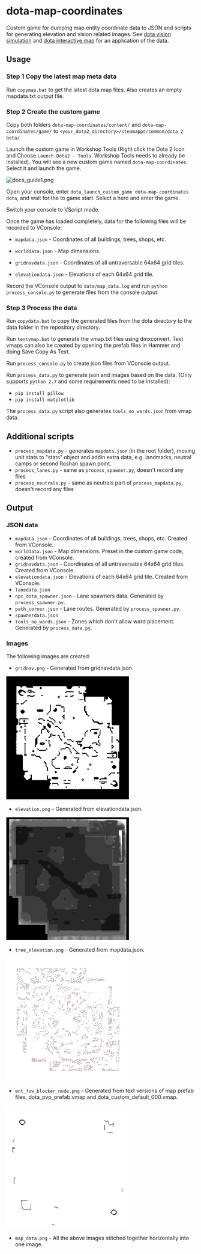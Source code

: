 # dota-map-coordinates

Custom game for dumping map entity coordinate data to JSON and scripts for generating elevation and vision related images. See [dota vision simulation](https://github.com/devilesk/dota-vision-simulation) and [dota interactive map](https://github.com/devilesk/dota-interactive-map) for an application of the data.

## Usage

### Step 1 Copy the latest map meta data

Run `copymap.bat` to get the latest dota map files. Also creates an empty mapdata.txt output file.

### Step 2 Create the custom game

Copy both folders `dota-map-coordinates/content/` and  `dota-map-coordinates/game/` to `<your_dota2_directory>/steamapps/common/dota 2 beta/` 

Launch the custom game in Workshop Tools (Right click the Dota 2 Icon and Choose `Launch Dota2 - Tools`. Workshop Tools needs to already be installed). You will see a new custom game named `dota-map-coordinates`. Select it and launch the game.

![docs_guide1.png](docs_guide1.png?raw=true)

Open your console, enter `dota_launch_custom_game dota-map-coordinates dota`, and wait for the to game start. Select a hero and enter the game.

Switch your console to VScript mode.

Once the game has loaded completely, data for the following files will be recorded to VConsole:

* `mapdata.json` - Coordinates of all buildings, trees, shops, etc.

* `worlddata.json` - Map dimensions.

* `gridnavdata.json` - Coordinates of all untraversable 64x64 grid tiles. 

* `elevationdata.json` - Elevations of each 64x64 grid tile.

Record the VConsole output to `data/map_data.log` and run `python process_console.py` to generate files from the console output.

### Step 3 Process the data

Run `copydata.bat` to copy the generated files from the dota directory to the data folder in the repository directory.

Run `textvmap.bat` to generate the vmap.txt files using dmxconvert. Text vmaps can also be created by opening the prefab files in Hammer and doing Save Copy As Text.

Run `process_console.py` to create json files from VConsole output.

Run `process_data.py` to generate json and images based on the data. (Only supports `python 2.7` and some requirements need to be installed):
- `pip install pillow`
- `pip install matplotlib`

The `process_data.py` script also generates `tools_no_wards.json` from vmap data.

## Additional scripts

* `process_mapdata.py` - generates `mapdata.json` (in the root folder), moving unit stats to "stats" object and addin extra data, e.g. landmarks, neutral camps or second Roshan spawn point.
* `process_lanes.py` - same as `process_spawner.py`, doesn't record any files
* `process_neutrals.py` - same as neutrals part of `process_mapdata.py`, doesn't record any files

## Output

### JSON data

* `mapdata.json` - Coordinates of all buildings, trees, shops, etc. Created from VConsole.
* `worlddata.json` - Map dimensions. Preset in the custom game code, created from VConsole.
* `gridnavdata.json` - Coordinates of all untraversable 64x64 grid tiles. Created from VConsole.
* `elevationdata.json` - Elevations of each 64x64 grid tile. Created from VConsole.
* `lanedata.json`
* `npc_dota_spawner.json` - Lane spawners data. Generated by `process_spawner.py`.
* `path_corner.json` - Lane routes. Generated by `process_spawner.py`.
* `spawnerdata.json`
* `tools_no_wards.json` - Zones which don't allow ward placement. Generated by `process_data.py`.

### Images

The following images are created:

* `gridnav.png` - Generated from gridnavdata.json.

![gridnav.png](img/gridnav.png?raw=true)

* `elevation.png` - Generated from elevationdata.json.

![elevation.png](img/elevation.png?raw=true)

* `tree_elevation.png` - Generated from mapdata.json.

![tree_elevation.png](img/tree_elevation.png?raw=true)

* `ent_fow_blocker_node.png` - Generated from text versions of map prefab files, dota_pvp_prefab.vmap and dota_custom_default_000.vmap.

![ent_fow_blocker_node.png](img/ent_fow_blocker_node.png?raw=true)

* `map_data.png` - All the above images stitched together horizontally into one image.